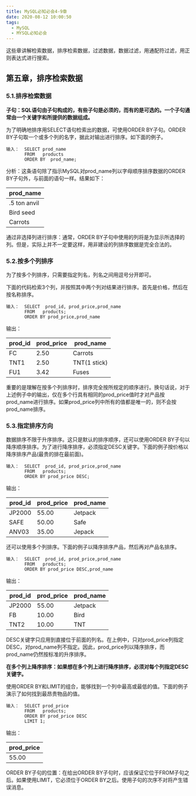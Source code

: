 ```yaml
---
title: MySQL必知必会4-9章
date: 2020-08-12 10:00:50
tags:
  - MySQL
  - MYSQL必知必会
---
```


这些章讲解检索数据，排序检索数据，过滤数据，数据过滤，用通配符过滤，用正则表达式进行搜索。

<!--more-->

## 第五章，排序检索数据

### 5.1.排序检索数据

**子句：SQL语句由子句构成的，有些子句是必须的，而有的是可选的。一个子句通常由一个关键字和所提供的数据组成。**

为了明确地排序用SELECT语句检索出的数据，可使用ORDER  BY子句。ORDER  BY子句取一个或多个列的名字，据此对输出进行排序。如下面的例子。

```mysql
输入：  SELECT prod_name
       FROM   products
       ORDER BY  prod_name;
```

分析：这条语句除了指示MySQL对prod_name列以字母顺序排序数据的ORDER BY子句外，与前面的语句一样。结果如下：

| prod_name    |
| ------------ |
| .5 ton anvil |
| Bird seed    |
| Carrots      |

通过非选择列进行排序：通常，ORDER  BY子句中使用的列将是为显示所选择的列。但是，实际上并不一定要这样，用非建设的列排序数据是完全合法的。

### 5.2.按多个列排序

为了按多个列排序，只需要指定列名，列名之间用逗号分开即可。

下面的代码检索3个列，并按照其中两个列对结果进行排序。首先是价格，然后在按名称排序。

```mysql
输入：  SELECT  prod_id, prod_price,prod_name
       FROM   products;
       ORDER BY prod_price,prod_name
```

输出：

| prod_id | prod_price | prod_name    |
| ------- | ---------- | ------------ |
| FC      | 2.50       | Carrots      |
| TNT1    | 2.50       | TNT(1 stick) |
| FU1     | 3.42       | Fuses        |

重要的是理解在按多个列排序时，排序完全按所规定的顺序进行。换句话说，对于上述例子中的输出，仅在多个行具有相同的prod_price值时才对产品按prod_name进行排序。如果prod_price列中所有的值都是唯一的，则不会按prod_name排序。

### 5.3.指定排序方向

数据排序不限于升序排序。这只是默认的排序顺序，还可以使用ORDER  BY子句以降序顺序排序。为了进行降序排序，必须指定DESC关键字。下面的例子按价格以降序排序产品(最贵的排在最前面)。

```mysql
输入：  SELECT  prod_id, prod_price,prod_name
       FROM   products;
       ORDER BY prod_price DESC;
```

输出：

| prod_id | prod_price | prod_name |
| ------- | ---------- | --------- |
| JP2000  | 55.00      | Jetpack   |
| SAFE    | 50.00      | Safe      |
| ANV03   | 35.00      | Jepack    |

还可以使用多个列排序。下面的例子以降序排序产品，然后再对产品名排序。

```mysql
输入：  SELECT  prod_id, prod_price,prod_name
       FROM   products;
       ORDER BY prod_price DESC,prod_name
```

输出：

| prod_id | prod_price | prod_name |
| ------- | ---------- | --------- |
| JP2000  | 55.00      | Jetpack   |
| FB      | 10.00      | Bird      |
| TNT2    | 10.00      | TNT       |

DESC关键字只应用到直接位于前面的列名。在上例中，只对prod_price列指定DESC，对prod_name列不指定。因此，prod_price列以降序排序，而prod_name仍然按标准的升序排序。

**在多个列上降序排序：如果想在多个列上进行降序排序，必须对每个列指定DESC关键字。**

使用ORDER BY和LIMIT的组合，能够找到一个列中最高或最低的值。下面的例子演示了如何找到最昂贵物品的值。

```mysql
输入：  SELECT prod_price
       FROM   products;
       ORDER BY prod_price DESC
       LIMIT 1;
```

输出：

| prod_price |
| ---------- |
| 55.00      |

ORDER BY子句的位置：在给出ORDER  BY子句时，应该保证它位于FROM子句之后。如果使用LIMIT，它必须位于ORDER BY之后。使用子句的次序不对将产生错误消息。